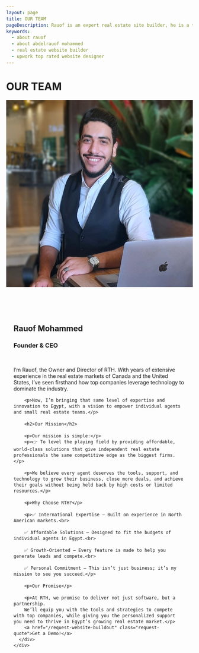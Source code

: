 ```yaml
---
layout: page
title: OUR TEAM
pageDescription: Rauof is an expert real estate site builder, he is a top rated at Upwork and completed over 50 projects with 100% Job Satisfication.
keywords:
  - about rauof
  - about abdelrauof mohammed
  - real estate website builder
  - upwork top rated website designer
---
```

<div id="about-us">
  <h1>OUR TEAM</h1>
  <div class="container max-width-auto" style="padding:0;">
  <div class="row max-width-auto" style="max-width: 1000px;margin: auto;">
      <div class="col-sm-6" style="padding:0;">
        <img class="personalImage" src="/public/assets/photos/business-photo.jpg">
      </div>
      <div class="col-sm-6"  style="padding: 50px 20px;">
        <br>
        <h2>Rauof Mohammed</h2>
        <h3>Founder & CEO</h3>
        <br>
        <p>I’m Rauof, the Owner and Director of RTH. With years of extensive experience in the real estate markets of Canada and the United States, I’ve seen firsthand how top companies leverage technology to dominate the industry.</p>

        <p>Now, I’m bringing that same level of expertise and innovation to Egypt, with a vision to empower individual agents and small real estate teams.</p>

        <h2>Our Mission</h2>

        <p>Our mission is simple:</p>
        <p>👉 To level the playing field by providing affordable, world-class solutions that give independent real estate professionals the same competitive edge as the biggest firms.</p>

        <p>We believe every agent deserves the tools, support, and technology to grow their business, close more deals, and achieve their goals without being held back by high costs or limited resources.</p>

        <p>Why Choose RTH?</p>

        <p>✅ International Expertise – Built on experience in North American markets.<br>

        ✅ Affordable Solutions – Designed to fit the budgets of individual agents in Egypt.<br>

        ✅ Growth-Oriented – Every feature is made to help you generate leads and compete.<br>

        ✅ Personal Commitment – This isn’t just business; it’s my mission to see you succeed.</p>

        <p>Our Promise</p>

        <p>At RTH, we promise to deliver not just software, but a partnership.
        We’ll equip you with the tools and strategies to compete with top companies, while giving you the personalized support you need to thrive in Egypt’s growing real estate market.</p>
        <a href="/request-website-buildout" class="request-quote">Get a Demo!</a>
      </div>
    </div>
  </div>
</div>

